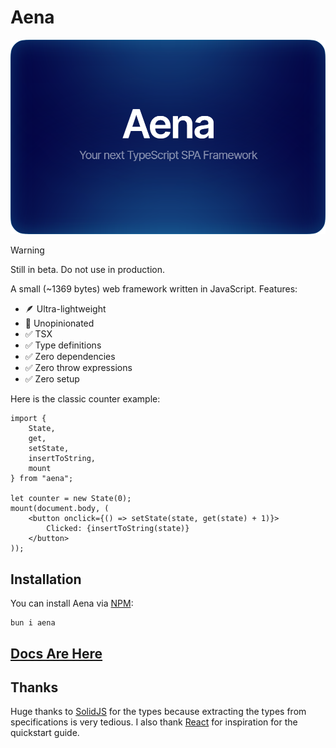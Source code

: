 # Aena

![](./aena.webp)

> [!WARNING]
> Still in beta. Do not use in production.

A small (~1369 bytes) web framework written in JavaScript. Features:

- 🪶 Ultra-lightweight
- 🦅 Unopinionated
- ✅ TSX
- ✅ Type definitions
- ✅ Zero dependencies
- ✅ Zero throw expressions
- ✅ Zero setup

Here is the classic counter example:

```tsx
import {
    State,
    get,
    setState,
    insertToString,
    mount
} from "aena";

let counter = new State(0);
mount(document.body, (
    <button onclick={() => setState(state, get(state) + 1)}>
        Clicked: {insertToString(state)}
    </button>
));
```

## Installation

You can install Aena via [NPM](https://www.npmjs.com/package/aena):

```shell
bun i aena
```

## [Docs Are Here](https://github.com/Trombecher/aena/blob/main/docs/index.md)

## Thanks

Huge thanks to [SolidJS](https://github.com/solidjs/solid/tree/main/packages/solid) for the types because extracting the types from specifications is very tedious. I also thank [React](https://github.com/facebook/react) for inspiration for the quickstart guide.